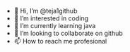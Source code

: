 - 👋 Hi, I’m @teja1github
- 👀 I’m interested in coding
- 🌱 I’m currently learning java
- 💞️ I’m looking to collaborate on github
- 📫 How to reach me profesional

<!---
teja1github/teja1github is a ✨ special ✨ repository because its `README.md` (this file) appears on your GitHub profile.
You can click the Preview link to take a look at your changes.
--->
